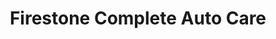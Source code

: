 ---
title: "Firestone Complete Auto Care"
url: /gilbert/firestone-complete-auto-care/
shop: car repair
---
